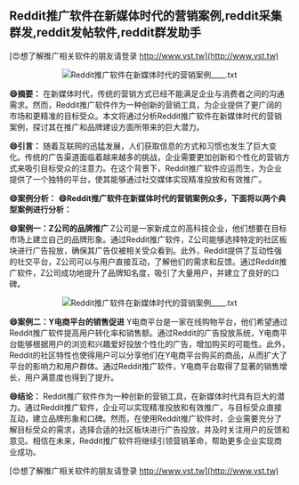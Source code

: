 ## **Reddit推广软件在新媒体时代的营销案例,reddit采集群发,reddit发帖软件,reddit群发助手**

[😍想了解推广相关软件的朋友请登录 http://www.vst.tw](http://www.vst.tw)

 <center><img src="https://vst.tw/MP4/tuiguang/png/8.png" alt="Reddit推广软件在新媒体时代的营销案例____.txt"></center>

**😄摘要：**
在新媒体时代，传统的营销方式已经不能满足企业与消费者之间的沟通需求。然而，Reddit推广软件作为一种创新的营销工具，为企业提供了更广阔的市场和更精准的目标受众。本文将通过分析Reddit推广软件在新媒体时代的营销案例，探讨其在推广和品牌建设方面所带来的巨大潜力。

**😄引言：**
随着互联网的迅猛发展，人们获取信息的方式和习惯也发生了巨大变化。传统的广告渠道面临着越来越多的挑战，企业需要更加创新和个性化的营销方式来吸引目标受众的注意力。在这个背景下，Reddit推广软件应运而生，为企业提供了一个独特的平台，使其能够通过社交媒体实现精准投放和有效推广。

**😄案例分析：**
**😄Reddit推广软件在新媒体时代的营销案例众多，下面将以两个典型案例进行分析：**

**😄案例一：Z公司的品牌推广**
Z公司是一家新成立的高科技企业，他们想要在目标市场上建立自己的品牌形象。通过Reddit推广软件，Z公司能够选择特定的社区板块进行广告投放，确保其广告仅被相关受众看到。此外，Reddit提供了互动性强的社交平台，Z公司可以与用户直接互动，了解他们的需求和反馈。通过Reddit推广软件，Z公司成功地提升了品牌知名度，吸引了大量用户，并建立了良好的口碑。

 <center><img src="https://vst.tw/MP4/tuiguang/png/3.png" alt="Reddit推广软件在新媒体时代的营销案例____.txt"></center>

**😄案例二：Y电商平台的销售促进**
Y电商平台是一家在线购物平台，他们希望通过Reddit推广软件提高用户转化率和销售额。通过Reddit的广告投放系统，Y电商平台能够根据用户的浏览和兴趣爱好投放个性化的广告，增加购买的可能性。此外，Reddit的社区特性也使得用户可以分享他们在Y电商平台购买的商品，从而扩大了平台的影响力和用户群体。通过Reddit推广软件，Y电商平台取得了显著的销售增长，用户满意度也得到了提升。

**😄结论：**
Reddit推广软件作为一种创新的营销工具，在新媒体时代具有巨大的潜力。通过Reddit推广软件，企业可以实现精准投放和有效推广，与目标受众直接互动，建立品牌形象和口碑。然而，在使用Reddit推广软件时，企业需要充分了解目标受众的需求，选择合适的社区板块进行广告投放，并及时关注用户的反馈和意见。相信在未来，Reddit推广软件将继续引领营销革命，帮助更多企业实现商业成功。

[😍想了解推广相关软件的朋友请登录 http://www.vst.tw](http://www.vst.tw)



